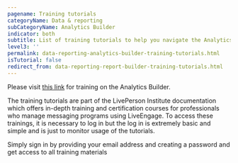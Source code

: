 ```yaml
---
pagename: Training tutorials
categoryName: Data & reporting
subCategoryName: Analytics Builder
indicator: both
subtitle: List of training tutorials to help you navigate the Analytics Builder
level3: ''
permalink: data-reporting-analytics-builder-training-tutorials.html
isTutorial: false
redirect_from: data-reporting-report-builder-training-tutorials.html
---
```

Please visit [this link](https://liveperson.elasticlearning.online) for training on the Analytics Builder.

The training tutorials are part of the LivePerson Institute documentation which offers in-depth training and certification courses for professionals who manage messaging programs using LiveEngage. To access these trainings, it is necessary to log in but the log in is extremely basic and simple and is just to monitor usage of the tutorials.

Simply sign in by providing your email address and creating a password and get access to all training materials
